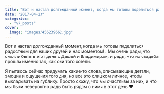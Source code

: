 ```yaml
---
title: "Вот и настал долгожданный момент, когда мы готовы поделиться радостным для наших друзей и нас момент..."
date: "2017-04-23"
categories: 
  - "vk_posts"
cover:
  image: "images/456239662.jpg"
---
```


Вот и настал долгожданный момент, когда мы готовы поделиться радостным для наших друзей и нас моментом! . Мы очень рады, что смогли быть в этот день с Дашей и Владимиром, и рады, что их свадьба прошла именно так, как они того хотели.

<!--more-->

Я пытаюсь сейчас придумать какие-то слова, описывающие детали, эмоции и ощущения того дня, но все это слишком личное, чтобы выкладывать на публику. Просто скажу, что мы счастливы за них, и что мы были невероятно рады быть рядом с ними в этот день ❤
